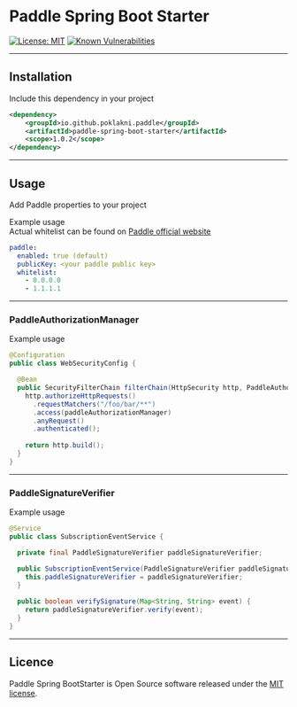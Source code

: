 # Paddle Spring Boot Starter

[![License: MIT](https://img.shields.io/badge/License-MIT-yellow.svg)](https://opensource.org/licenses/MIT)
[![Known Vulnerabilities](https://snyk.io/test/github/poklakni/paddle-spring-boot-starter/badge.svg)](https://snyk.io/test/github/poklakni/paddle-spring-boot-starter/badge.svg)

---

## Installation
Include this dependency in your project
```xml
<dependency>
    <groupId>io.github.poklakni.paddle</groupId>
    <artifactId>paddle-spring-boot-starter</artifactId>
    <scope>1.0.2</scope>
</dependency>
```
---
## Usage
Add Paddle properties to your project

Example usage  
Actual whitelist can be found on [Paddle official website](https://developer.paddle.com/webhook-reference/d8bbc4ae5cefa-security)
```yaml
paddle:
  enabled: true (default)
  publicKey: <your paddle public key>
  whitelist:
    - 0.0.0.0
    - 1.1.1.1
```

---
### PaddleAuthorizationManager
Example usage
```java
@Configuration
public class WebSecurityConfig {

  @Bean
  public SecurityFilterChain filterChain(HttpSecurity http, PaddleAuthorizationManager paddleAuthorizationManager) {
    http.authorizeHttpRequests()
      .requestMatchers("/foo/bar/**")
      .access(paddleAuthorizationManager)
      .anyRequest()
      .authenticated();
    
    return http.build();
  }
}
```

---
### PaddleSignatureVerifier
Example usage
```java
@Service
public class SubscriptionEventService {

  private final PaddleSignatureVerifier paddleSignatureVerifier;

  public SubscriptionEventService(PaddleSignatureVerifier paddleSignatureVerifier) {
    this.paddleSignatureVerifier = paddleSignatureVerifier;
  }
  
  public boolean verifySignature(Map<String, String> event) {
    return paddleSignatureVerifier.verify(event);
  }
}
```
---
## Licence
Paddle Spring BootStarter is Open Source software released under the [MIT license](https://opensource.org/license/mit/).